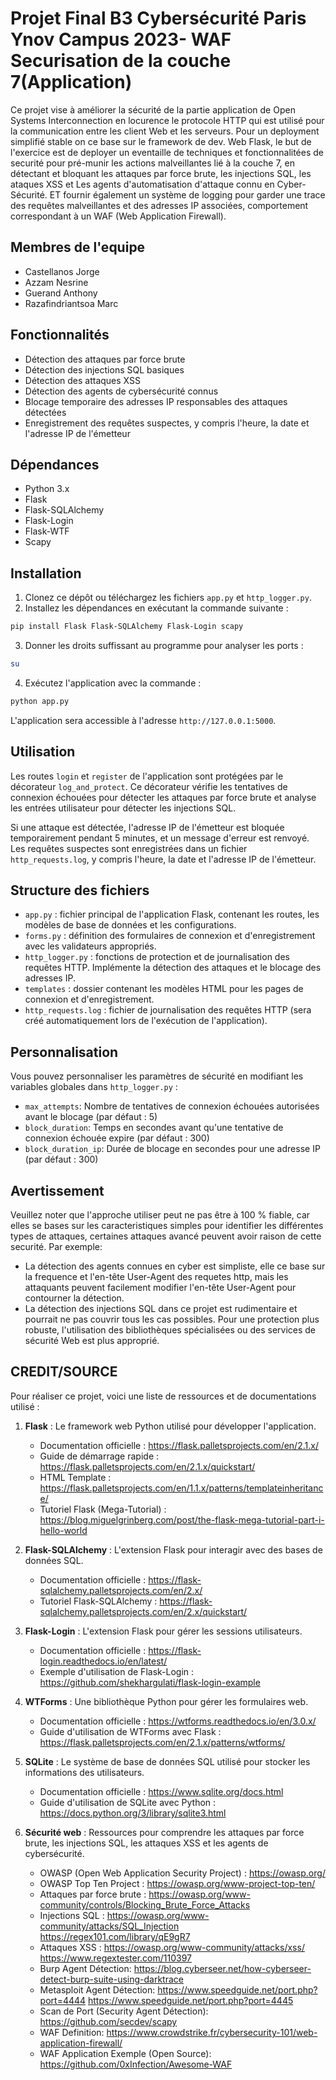 # Projet Final B3 Cybersécurité Paris Ynov Campus 2023- WAF Securisation de la couche 7(Application)

Ce projet vise à améliorer la sécurité de la partie application de Open Systems Interconnection en locurence le protocole HTTP qui est utilisé pour la communication entre les client Web et les serveurs. Pour un deployment simplifié stable on ce base sur le framework de dev. Web Flask, le but de l'exercice est de deployer un eventaille de techniques et fonctionnalitées de securité pour pré-munir les actions malveillantes lié à la couche 7, en détectant et bloquant les attaques par force brute, les injections SQL, les ataques XSS et Les agents d'automatisation d'attaque connu en Cyber-Sécurité. ET fournir également un système de logging pour garder une trace des requêtes malveillantes et des adresses IP associées, comportement correspondant à un WAF (Web Application Firewall).

## Membres de l'equipe
- Castellanos Jorge
- Azzam Nesrine
- Guerand Anthony
- Razafindriantsoa Marc

## Fonctionnalités

- Détection des attaques par force brute
- Détection des injections SQL basiques
- Détection des attaques XSS
- Détection des agents de cybersécurité connus
- Blocage temporaire des adresses IP responsables des attaques détectées
- Enregistrement des requêtes suspectes, y compris l'heure, la date et l'adresse IP de l'émetteur

## Dépendances

- Python 3.x
- Flask
- Flask-SQLAlchemy
- Flask-Login
- Flask-WTF
- Scapy

## Installation

1. Clonez ce dépôt ou téléchargez les fichiers `app.py` et `http_logger.py`.
2. Installez les dépendances en exécutant la commande suivante :

```bash
pip install Flask Flask-SQLAlchemy Flask-Login scapy
```
3. Donner les droits suffissant au programme pour analyser les ports :

```bash
su
```

4. Exécutez l'application avec la commande :

```bash
python app.py
```

L'application sera accessible à l'adresse `http://127.0.0.1:5000`.

## Utilisation

Les routes `login` et `register` de l'application sont protégées par le décorateur `log_and_protect`. Ce décorateur vérifie les tentatives de connexion échouées pour détecter les attaques par force brute et analyse les entrées utilisateur pour détecter les injections SQL.

Si une attaque est détectée, l'adresse IP de l'émetteur est bloquée temporairement pendant 5 minutes, et un message d'erreur est renvoyé. Les requêtes suspectes sont enregistrées dans un fichier `http_requests.log`, y compris l'heure, la date et l'adresse IP de l'émetteur.

## Structure des fichiers

- `app.py` : fichier principal de l'application Flask, contenant les routes, les modèles de base de données et les configurations.
- `forms.py` : définition des formulaires de connexion et d'enregistrement avec les validateurs appropriés.
- `http_logger.py` : fonctions de protection et de journalisation des requêtes HTTP. Implémente la détection des attaques et le blocage des adresses IP.
- `templates` : dossier contenant les modèles HTML pour les pages de connexion et d'enregistrement.
- `http_requests.log` : fichier de journalisation des requêtes HTTP (sera créé automatiquement lors de l'exécution de l'application).

## Personnalisation

Vous pouvez personnaliser les paramètres de sécurité en modifiant les variables globales dans `http_logger.py` :

- `max_attempts`: Nombre de tentatives de connexion échouées autorisées avant le blocage (par défaut : 5)
- `block_duration`: Temps en secondes avant qu'une tentative de connexion échouée expire (par défaut : 300)
- `block_duration_ip`: Durée de blocage en secondes pour une adresse IP (par défaut : 300)

## Avertissement

Veuillez noter que l'approche utiliser peut ne pas être à 100 % fiable, car elles se bases sur les caracteristiques simples pour identifier les différentes types de attaques, certaines attaques avancé peuvent avoir raison de cette securité.
Par exemple:
- La détection des agents connues en cyber est simpliste, elle ce base sur la frequence et l'en-tête User-Agent des requetes http, mais les attaquants peuvent facilement modifier l'en-tête User-Agent pour contourner la détection.
- La détection des injections SQL dans ce projet est rudimentaire et pourrait ne pas couvrir tous les cas possibles. Pour une protection plus robuste, l'utilisation des bibliothèques spécialisées ou des services de sécurité Web est plus approprié.

## CREDIT/SOURCE

Pour réaliser ce projet, voici une liste de ressources et de documentations utilisé :

1. **Flask** : Le framework web Python utilisé pour développer l'application.
   - Documentation officielle : https://flask.palletsprojects.com/en/2.1.x/
   - Guide de démarrage rapide : https://flask.palletsprojects.com/en/2.1.x/quickstart/
   - HTML Template : https://flask.palletsprojects.com/en/1.1.x/patterns/templateinheritance/
   - Tutoriel Flask (Mega-Tutorial) : https://blog.miguelgrinberg.com/post/the-flask-mega-tutorial-part-i-hello-world

2. **Flask-SQLAlchemy** : L'extension Flask pour interagir avec des bases de données SQL.
   - Documentation officielle : https://flask-sqlalchemy.palletsprojects.com/en/2.x/
   - Tutoriel Flask-SQLAlchemy : https://flask-sqlalchemy.palletsprojects.com/en/2.x/quickstart/

3. **Flask-Login** : L'extension Flask pour gérer les sessions utilisateurs.
   - Documentation officielle : https://flask-login.readthedocs.io/en/latest/
   - Exemple d'utilisation de Flask-Login : https://github.com/shekhargulati/flask-login-example

4. **WTForms** : Une bibliothèque Python pour gérer les formulaires web.
   - Documentation officielle : https://wtforms.readthedocs.io/en/3.0.x/
   - Guide d'utilisation de WTForms avec Flask : https://flask.palletsprojects.com/en/2.1.x/patterns/wtforms/

6. **SQLite** : Le système de base de données SQL utilisé pour stocker les informations des utilisateurs.
   - Documentation officielle : https://www.sqlite.org/docs.html
   - Guide d'utilisation de SQLite avec Python : https://docs.python.org/3/library/sqlite3.html

7. **Sécurité web** : Ressources pour comprendre les attaques par force brute, les injections SQL, les attaques XSS et les agents de cybersécurité.
   - OWASP (Open Web Application Security Project) : https://owasp.org/
   - OWASP Top Ten Project : https://owasp.org/www-project-top-ten/
   - Attaques par force brute : https://owasp.org/www-community/controls/Blocking_Brute_Force_Attacks
   - Injections SQL : https://owasp.org/www-community/attacks/SQL_Injection
                      https://regex101.com/library/qE9gR7
   - Attaques XSS : https://owasp.org/www-community/attacks/xss/
                    https://www.regextester.com/110397
   - Burp Agent Détection: https://blog.cyberseer.net/how-cyberseer-detect-burp-suite-using-darktrace
   - Metasploit Agent Détection: https://www.speedguide.net/port.php?port=4444
                                 https://www.speedguide.net/port.php?port=4445
   - Scan de Port (Security Agent Détection): https://github.com/secdev/scapy
   - WAF Definition: https://www.crowdstrike.fr/cybersecurity-101/web-application-firewall/
   - WAF Application Exemple (Open Source): https://github.com/0xInfection/Awesome-WAF
